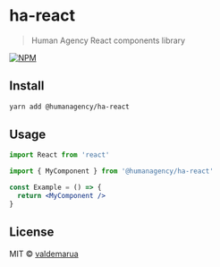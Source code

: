 # ha-react

> Human Agency React components library

[![NPM](https://img.shields.io/npm/v/@humanagency/ha-react.svg)](https://www.npmjs.com/package/@humanagency/ha-react)

## Install

```bash
yarn add @humanagency/ha-react
```

## Usage

```jsx
import React from 'react'

import { MyComponent } from '@humanagency/ha-react'

const Example = () => {
  return <MyComponent />
}
```

## License

MIT © [valdemarua](https://github.com/valdemarua)
